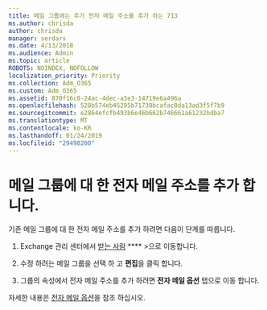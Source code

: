 ```yaml
---
title: 메일 그룹에는 추가 전자 메일 주소를 추가 하는 713
ms.author: chrisda
author: chrisda
manager: serdars
ms.date: 4/13/2018
ms.audience: Admin
ms.topic: article
ROBOTS: NOINDEX, NOFOLLOW
localization_priority: Priority
ms.collection: Adm_O365
ms.custom: Adm_O365
ms.assetid: 870f16c0-24ac-4dec-a3e3-14719e6a496a
ms.openlocfilehash: 528b574eb45295b71738bcafac8da13ad3f5f7b9
ms.sourcegitcommit: e2864efcfb493b6e46b662b746661a61232bdba7
ms.translationtype: MT
ms.contentlocale: ko-KR
ms.lasthandoff: 01/24/2019
ms.locfileid: "29498200"
---
```

# <a name="add-an-email-address-for-a-distribution-group"></a>메일 그룹에 대 한 전자 메일 주소를 추가 합니다.

기존 메일 그룹에 대 한 전자 메일 주소를 추가 하려면 다음이 단계를 따릅니다.
  
1. Exchange 관리 센터에서 [받는 사람](https://outlook.office365.com/ecp/) **** \>으로 이동합니다.
    
2. 수정 하려는 메일 그룹을 선택 하 고 **편집**을 클릭 합니다.
    
3. 그룹의 속성에서 전자 메일 주소를 추가 하려면 **전자 메일 옵션** 탭으로 이동 합니다. 
    
자세한 내용은 [전자 메일 옵션](https://technet.microsoft.com/library/bb124513.aspx#emailoptions)을 참조 하십시오.
  

